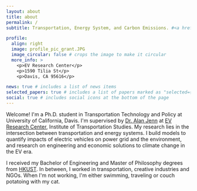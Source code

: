 ```yaml
---
layout: about
title: about
permalink: /
subtitle: Transportation, Energy System, and Carbon Emissions. #<a href='#'>Institute of Transportation Studies, UC Davis</a>.

profile:
  align: right
  image: profile_pic_grant.JPG
  image_circular: false # crops the image to make it circular
  more_info: >
    <p>EV Research Center</p>
    <p>1590 Tilia St</p>
    <p>Davis, CA 95616</p>

news: true # includes a list of news items
selected_papers: true # includes a list of papers marked as "selected={true}"
social: true # includes social icons at the bottom of the page
---
```


Welcome! I'm a Ph.D. student in Transportation Technology and Policy at University of California, Davis. I'm  supervised by [Dr. Alan Jenn](https://www.alanjenn.com/) at [EV Research Center](https://ev.ucdavis.edu/), Institute of Transportation Studies. My research lies in the intersection between transportation and energy systems. I build models to quantify impacts of electric vehicles on power grid and the environment, and research on engineering and economic solutions to climate change in the EV era.

I received my Bachelor of Engineering and Master of Philosophy degrees from [HKUST](https://hkust.edu.hk/). In between, I worked in transportation, creative industries and NGOs. When I'm not working, I'm either swimming, traveling or couch potatoing with my cat.